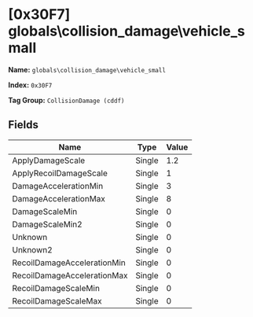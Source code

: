 # [0x30F7] globals\collision_damage\vehicle_small

**Name:** ```globals\collision_damage\vehicle_small```

**Index:** ```0x30F7```

**Tag Group:** ```CollisionDamage (cddf)```

## Fields

Name	| Type	| Value
---	|---	|---	|
ApplyDamageScale	|Single	|1.2
ApplyRecoilDamageScale	|Single	|1
DamageAccelerationMin	|Single	|3
DamageAccelerationMax	|Single	|8
DamageScaleMin	|Single	|0
DamageScaleMin2	|Single	|0
Unknown	|Single	|0
Unknown2	|Single	|0
RecoilDamageAccelerationMin	|Single	|0
RecoilDamageAccelerationMax	|Single	|0
RecoilDamageScaleMin	|Single	|0
RecoilDamageScaleMax	|Single	|0


